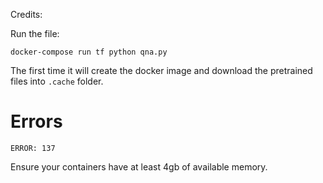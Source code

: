 Credits:


Run the file:

```docker-compose run tf python qna.py```

The first time it will create the docker image and download the pretrained files into ```.cache``` folder.

# Errors

```ERROR: 137```

Ensure your containers have at least 4gb of available memory.